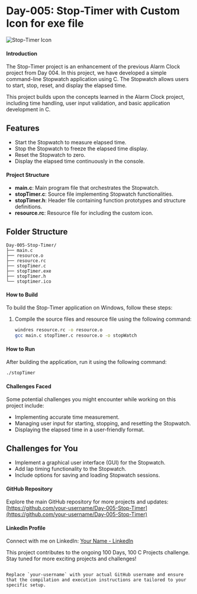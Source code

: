# Day-005: Stop-Timer with Custom Icon for exe file
![Stop-Timer Icon](stoptimer.ico)

#### Introduction
The Stop-Timer project is an enhancement of the previous Alarm Clock project from Day 004. In this project, we have developed a simple command-line Stopwatch application using C. The Stopwatch allows users to start, stop, reset, and display the elapsed time.

This project builds upon the concepts learned in the Alarm Clock project, including time handling, user input validation, and basic application development in C.

## Features

- Start the Stopwatch to measure elapsed time.
- Stop the Stopwatch to freeze the elapsed time display.
- Reset the Stopwatch to zero.
- Display the elapsed time continuously in the console.

#### Project Structure
- **main.c**: Main program file that orchestrates the Stopwatch.
- **stopTimer.c**: Source file implementing Stopwatch functionalities.
- **stopTimer.h**: Header file containing function prototypes and structure definitions.
- **resource.rc**: Resource file for including the custom icon.

## Folder Structure

```plaintext
Day-005-Stop-Timer/
├── main.c
├── resource.o
├── resource.rc
├── stopTimer.c
├── stopTimer.exe
├── stopTimer.h
└── stoptimer.ico
```

#### How to Build
To build the Stop-Timer application on Windows, follow these steps:
1. Compile the source files and resource file using the following command:
   ```bash
   windres resource.rc -o resource.o
   gcc main.c stopTimer.c resource.o -o stopWatch
   ```

#### How to Run
After building the application, run it using the following command:
```bash
./stopTimer
```

#### Challenges Faced
Some potential challenges you might encounter while working on this project include:
- Implementing accurate time measurement.
- Managing user input for starting, stopping, and resetting the Stopwatch.
- Displaying the elapsed time in a user-friendly format.

## Challenges for You

- Implement a graphical user interface (GUI) for the Stopwatch.
- Add lap timing functionality to the Stopwatch.
- Include options for saving and loading Stopwatch sessions.

#### GitHub Repository
Explore the main GitHub repository for more projects and updates:
[https://github.com/your-username/Day-005-Stop-Timer](https://github.com/your-username/Day-005-Stop-Timer)

#### LinkedIn Profile
Connect with me on LinkedIn:
[Your Name - LinkedIn](https://www.linkedin.com/in/your-linkedin-profile/)

This project contributes to the ongoing 100 Days, 100 C Projects challenge. Stay tuned for more exciting projects and challenges!
```

Replace `your-username` with your actual GitHub username and ensure that the compilation and execution instructions are tailored to your specific setup.
